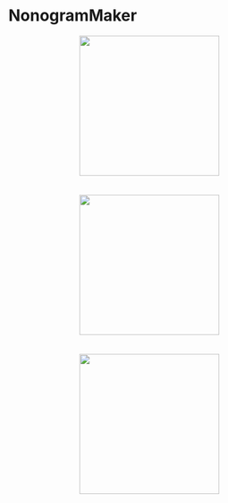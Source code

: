 # NonogramMaker

<p align="center">
  <img src="http://i.imgur.com/sh5ZUkT.gif" width="250"/><br/><br/><br/>
  <img src="http://i.imgur.com/We11Ohy.gif" width="250"/><br/><br/><br/>
  <img src="http://i.imgur.com/TbAftDh.gif" width="250"/>
</p>
